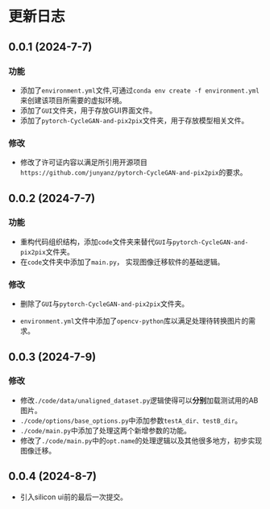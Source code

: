 # 更新日志

## 0.0.1 (2024-7-7)

### 功能

+ 添加了`environment.yml`文件,可通过`conda env create -f environment.yml`来创建该项目所需要的虚拟环境。
+ 添加了`GUI`文件夹，用于存放GUI界面文件。
+ 添加了`pytorch-CycleGAN-and-pix2pix`文件夹，用于存放模型相关文件。

### 修改

+ 修改了许可证内容以满足所引用开源项目`https://github.com/junyanz/pytorch-CycleGAN-and-pix2pix`的要求。

## 0.0.2 (2024-7-7)

### 功能

+ 重构代码组织结构，添加`code`文件夹来替代`GUI`与`pytorch-CycleGAN-and-pix2pix`文件夹。
+ 在`code`文件夹中添加了`main.py`， 实现图像迁移软件的基础逻辑。

### 修改

- 删除了`GUI`与`pytorch-CycleGAN-and-pix2pix`文件夹。
+ `environment.yml`文件中添加了`opencv-python`库以满足处理待转换图片的需求。

##  0.0.3 (2024-7-9)

### 修改

+ 修改`./code/data/unaligned_dataset.py`逻辑使得可以**分别**加载测试用的AB图片。
+ `./code/options/base_options.py`中添加参数`testA_dir、testB_dir`。
+ `./code/main.py`中添加了处理这两个新增参数的功能。
+ 修改了`./code/main.py`中的`opt.name`的处理逻辑以及其他很多地方，初步实现图像迁移。

## 0.0.4 (2024-8-7)

+ 引入silicon ui前的最后一次提交。
